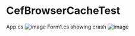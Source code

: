 # CefBrowserCacheTest

App.cs
![image](https://user-images.githubusercontent.com/1393897/186740264-262aab9a-729b-49c8-8e13-165c54bc1a8e.png)
Form1.cs showing crash
![image](https://user-images.githubusercontent.com/1393897/186741597-b28d4ead-a6dd-4b1f-9ffb-cebd6ec52fb1.png)
